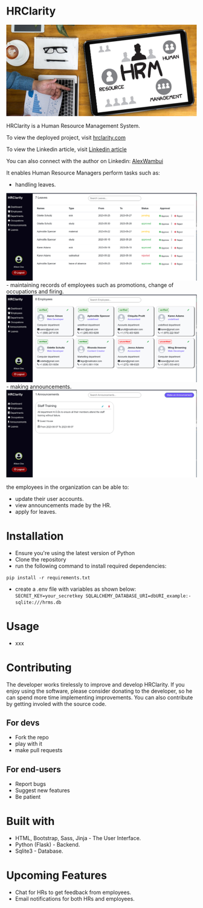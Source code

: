 # HRClarity
<img src="./hrms/static/images/app_background.jpg" />
<p>HRClarity is a Human Resource Management System.</p>
<p>To view the deployed project, visit <a href="">hrclarity.com</a></p>
<p>To view the Linkedin article, visit <a href="">Linkedin article</a></p>
<p>You can also connect with the author on Linkedin: <a href="https://www.linkedin.com/in/alexwambui/" target="_blank">AlexWambui</a></p>
<p>It enables Human Resource Managers perform tasks such as:</p>

- handling leaves.
<img src="./hrms/static/images/leaves.png" />
- maintaining records of employees such as promotions, change of occupations and firing.
<img src="./hrms/static/images/employees.png" />
- making announcements.
<img src="./hrms/static/images/announcements.png" />

<p>the employees in the organization can be able to:</p>

- update their user accounts.
- view announcements made by the HR.
- apply for leaves.

# Installation
- Ensure you're using the latest version of Python
- Clone the repository
- run the following command to install required dependencies:
```
pip install -r requirements.txt
```
- create a .env file with variables as shown below:
`SECRET_KEY=your_secretkey
SQLALCHEMY_DATABASE_URI=dbURI_example:- sqlite:///hrms.db`

# Usage
- xxx

# Contributing
<p>The developer works tirelessly to improve and develop HRClarity. If you enjoy using the software, please consider donating to the developer, so he can spend more time implementing improvements. You can also contribute by getting involed with the source code.</p>

## For devs
- Fork the repo
- play with it
- make pull requests

## For end-users
- Report bugs
- Suggest new features
- Be patient

# Built with
- HTML, Bootstrap, Sass, Jinja - The User Interface.
- Python (Flask) - Backend.
- Sqlite3 - Database.


# Upcoming Features
- Chat for HRs to get feedback from employees.
- Email notifications for both HRs and employees.